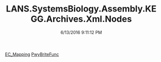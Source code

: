 ﻿---
title: LANS.SystemsBiology.Assembly.KEGG.Archives.Xml.Nodes
date: 6/13/2016 9:11:12 PM
---

[EC_Mapping](T-LANS.SystemsBiology.Assembly.KEGG.Archives.Xml.Nodes.EC_Mapping.html)
[PwyBriteFunc](T-LANS.SystemsBiology.Assembly.KEGG.Archives.Xml.Nodes.PwyBriteFunc.html)
